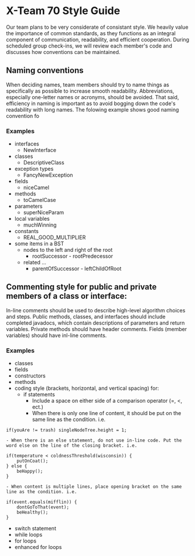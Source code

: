 # X-Team 70 Style Guide

Our team plans to be very considerate of consistant style. We heavily value the importance of common standards, as they functions as an integral component of communication, readability, and efficient cooperation. During scheduled group check-ins, we will review each member's code and discusses how conventions can be maintained.

## Naming conventions

When deciding names, team members should try to name things as specifically as possible to increase smooth readability. Abbreviations, especially one-letter names or acronyms, should be avoided. That said, efficiency in naming is important as to avoid bogging down the code's readability with long names. The folowing example shows good naming convention fo

### Examples
* interfaces
    - NewInterface
* classes
    - DescriptiveClass
* exception types
    - FancyNewException
* fields
    - niceCamel
* methods
    - toCamelCase
* parameters
    - superNiceParam
* local variables
    - muchWinning
* constants
    - REAL_GOOD_MULTIPLIER
* some items in a BST
    * nodes to the left and right of the root
         - rootSuccessor - rootPredecessor
    * related ...
         - parentOfSuccessor - leftChildOfRoot

## Commenting style for public and private members of a class or interface:

In-line comments should be used to describe high-level algorithm choices and steps. Public methods, classes, and interfaces should include completed javadocs, which contain descriptions of parameters and return variables. Private methods should have header comments. Fields (member variables) should have inl-line comments. 

### Examples

* classes
* fields
* constructors
* methods
* coding style (brackets, horizontal, and vertical spacing) for:
  * if statements
    - Include a space on either side of a comparison operator (=, <, ect.)
    - When there is only one line of content, it should be put on the same line as the condition. i.e.
```
if(youAre != trash) singleNodeTree.height = 1;
```
    - When there is an else statement, do not use in-line code. Put the word else on the line of the closing bracket. i.e.
```
if(temperature < coldnessThreshold(wisconsin)) {
	putOnCoat();
} else {
	beHappy();
}
```
    - When content is multiple lines, place opening bracket on the same line as the condition. i.e.
```
if(event.equals(mifflin)) {
	dontGoToThat(event);
	beHealthy();
}
```
  * switch statement
  * while loops
  * for loops
  * enhanced for loops
